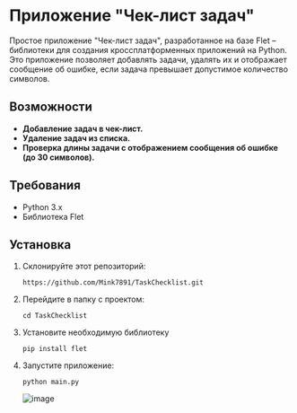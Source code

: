 # Приложение "Чек-лист задач"

Простое приложение "Чек-лист задач", разработанное на базе Flet – библиотеки для создания кроссплатформенных приложений на Python. Это приложение позволяет добавлять задачи, удалять их и отображает сообщение об ошибке, если задача превышает допустимое количество символов.

## Возможности
  - **Добавление задач в чек-лист.**
  - **Удаление задач из списка.**
  - **Проверка длины задачи с отображением сообщения об ошибке (до 30 символов).**

## Требования

- Python 3.x
- Библиотека Flet

## Установка
1. Склонируйте этот репозиторий:
   ```
   https://github.com/Mink7891/TaskChecklist.git
   ```
2. Перейдите в папку с проектом:
   ```
   cd TaskChecklist
   ```
3. Установите необходимую библиотеку
   ```
   pip install flet
   ```
4. Запустите приложение:
   ```
   python main.py
   ```


   ![image](https://github.com/user-attachments/assets/331b6889-a4f9-4ad0-b196-cc3cd4528a73)
